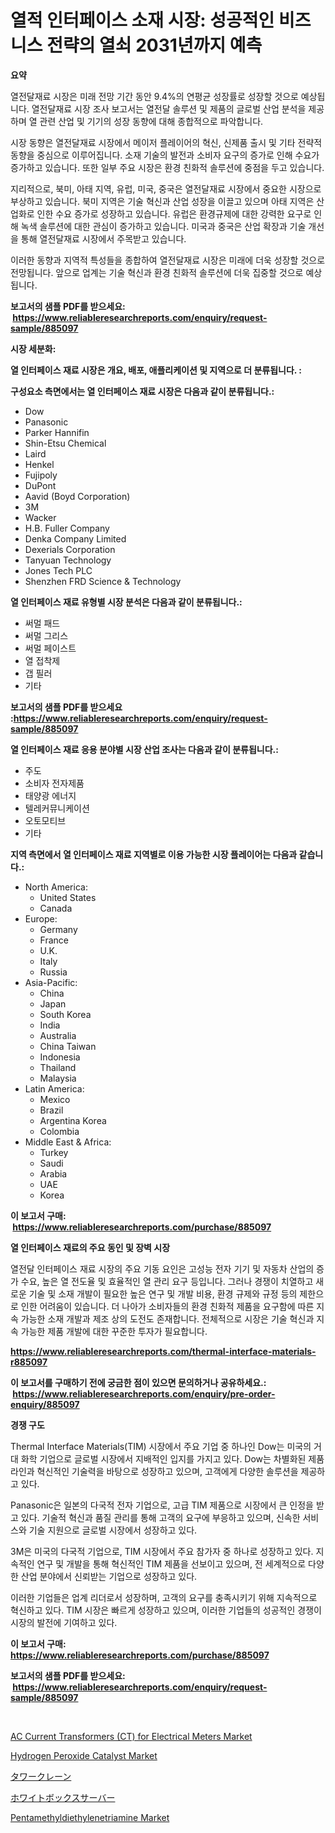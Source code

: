 <p><h1>열적 인터페이스 소재 시장: 성공적인 비즈니스 전략의 열쇠 2031년까지 예측</h1></p><p><strong>요약</strong></p>
<p><p>열전달재료 시장은 미래 전망 기간 동안 9.4%의 연평균 성장률로 성장할 것으로 예상됩니다. 열전달재료 시장 조사 보고서는 열전달 솔루션 및 제품의 글로벌 산업 분석을 제공하며 열 관련 산업 및 기기의 성장 동향에 대해 종합적으로 파악합니다.</p><p>시장 동향은 열전달재료 시장에서 메이저 플레이어의 혁신, 신제품 출시 및 기타 전략적 동향을 중심으로 이루어집니다. 소재 기술의 발전과 소비자 요구의 증가로 인해 수요가 증가하고 있습니다. 또한 일부 주요 시장은 환경 친화적 솔루션에 중점을 두고 있습니다.</p><p>지리적으로, 북미, 아태 지역, 유럽, 미국, 중국은 열전달재료 시장에서 중요한 시장으로 부상하고 있습니다. 북미 지역은 기술 혁신과 산업 성장을 이끌고 있으며 아태 지역은 산업화로 인한 수요 증가로 성장하고 있습니다. 유럽은 환경규제에 대한 강력한 요구로 인해 녹색 솔루션에 대한 관심이 증가하고 있습니다. 미국과 중국은 산업 확장과 기술 개선을 통해 열전달재료 시장에서 주목받고 있습니다.</p><p>이러한 동향과 지역적 특성들을 종합하여 열전달재료 시장은 미래에 더욱 성장할 것으로 전망됩니다. 앞으로 업계는 기술 혁신과 환경 친화적 솔루션에 더욱 집중할 것으로 예상됩니다.</p></p>
<p><strong>보고서의 샘플 PDF를 받으세요: &nbsp;<a href="https://www.reliableresearchreports.com/enquiry/request-sample/885097">https://www.reliableresearchreports.com/enquiry/request-sample/885097</a></strong></p>
<p><strong>시장 세분화:</strong></p>
<p><strong> 열 인터페이스 재료 시장은 개요, 배포, 애플리케이션 및 지역으로 더 분류됩니다. :</strong></p>
<p><strong>구성요소 측면에서는 열 인터페이스 재료 시장은 다음과 같이 분류됩니다.:</strong></p>
<p><ul><li>Dow</li><li>Panasonic</li><li>Parker Hannifin</li><li>Shin-Etsu Chemical</li><li>Laird</li><li>Henkel</li><li>Fujipoly</li><li>DuPont</li><li>Aavid (Boyd Corporation)</li><li>3M</li><li>Wacker</li><li>H.B. Fuller Company</li><li>Denka Company Limited</li><li>Dexerials Corporation</li><li>Tanyuan Technology</li><li>Jones Tech PLC</li><li>Shenzhen FRD Science & Technology</li></ul></p>
<p><strong> 열 인터페이스 재료 유형별 시장 분석은 다음과 같이 분류됩니다.:</strong></p>
<p><ul><li>써멀 패드</li><li>써멀 그리스</li><li>써멀 페이스트</li><li>열 접착제</li><li>갭 필러</li><li>기타</li></ul></p>
<p><strong>보고서의 샘플 PDF를 받으세요 :<a href="https://www.reliableresearchreports.com/enquiry/request-sample/885097">https://www.reliableresearchreports.com/enquiry/request-sample/885097</a></strong></p>
<p><strong> 열 인터페이스 재료 응용 분야별 시장 산업 조사는 다음과 같이 분류됩니다.:</strong></p>
<p><ul><li>주도</li><li>소비자 전자제품</li><li>태양광 에너지</li><li>텔레커뮤니케이션</li><li>오토모티브</li><li>기타</li></ul></p>
<p><strong>지역 측면에서 열 인터페이스 재료 지역별로 이용 가능한 시장 플레이어는 다음과 같습니다.:</strong></p>
<p><ul>
    <li>
        North America:
        <ul>
            <li>United States</li>
            <li>Canada</li>
        </ul>
    </li>
    <li>
        Europe:
        <ul>
            <li>Germany</li>
            <li>France</li>
            <li>U.K.</li>
            <li>Italy</li>
            <li>Russia</li>
        </ul>
    </li>
    <li>
        Asia-Pacific:
        <ul>
            <li>China</li>
            <li>Japan</li>
            <li>South Korea</li>
            <li>India</li>
            <li>Australia</li>
            <li>China Taiwan</li>
            <li>Indonesia</li>
            <li>Thailand</li>
            <li>Malaysia</li>
        </ul>
    </li>
    <li>
        Latin America:
        <ul>
            <li>Mexico</li>
            <li>Brazil</li>
            <li>Argentina Korea</li>
            <li>Colombia</li>
        </ul>
    </li>
    <li>
        Middle East & Africa:
        <ul>
            <li>Turkey</li>
            <li>Saudi</li>
            <li>Arabia</li>
            <li>UAE</li>
            <li>Korea</li>
        </ul>
    </li>
    </ul></p>
<p><strong>이 보고서 구매: &nbsp;<a href="https://www.reliableresearchreports.com/purchase/885097">https://www.reliableresearchreports.com/purchase/885097</a></strong></p>
<p><strong>열 인터페이스 재료의 주요 동인 및 장벽 시장</strong></p>
<p><p>열전달 인터페이스 재료 시장의 주요 기동 요인은 고성능 전자 기기 및 자동차 산업의 증가 수요, 높은 열 전도율 및 효율적인 열 관리 요구 등입니다. 그러나 경쟁이 치열하고 새로운 기술 및 소재 개발이 필요한 높은 연구 및 개발 비용, 환경 규제와 규정 등의 제한으로 인한 어려움이 있습니다. 더 나아가 소비자들의 환경 친화적 제품을 요구함에 따른 지속 가능한 소재 개발과 제조 상의 도전도 존재합니다. 전체적으로 시장은 기술 혁신과 지속 가능한 제품 개발에 대한 꾸준한 투자가 필요합니다.</p></p>
<p><strong><a href="https://www.reliableresearchreports.com/thermal-interface-materials-r885097">https://www.reliableresearchreports.com/thermal-interface-materials-r885097</a></strong></p>
<p><strong>이 보고서를 구매하기 전에 궁금한 점이 있으면 문의하거나 공유하세요.: &nbsp;<a href="https://www.reliableresearchreports.com/enquiry/pre-order-enquiry/885097">https://www.reliableresearchreports.com/enquiry/pre-order-enquiry/885097</a></strong></p>
<p><strong>경쟁 구도</strong></p>
<p><p>Thermal Interface Materials(TIM) 시장에서 주요 기업 중 하나인 Dow는 미국의 거대 화학 기업으로 글로벌 시장에서 지배적인 입지를 가지고 있다. Dow는 차별화된 제품 라인과 혁신적인 기술력을 바탕으로 성장하고 있으며, 고객에게 다양한 솔루션을 제공하고 있다.</p><p>Panasonic은 일본의 다국적 전자 기업으로, 고급 TIM 제품으로 시장에서 큰 인정을 받고 있다. 기술적 혁신과 품질 관리를 통해 고객의 요구에 부응하고 있으며, 신속한 서비스와 기술 지원으로 글로벌 시장에서 성장하고 있다.</p><p>3M은 미국의 다국적 기업으로, TIM 시장에서 주요 참가자 중 하나로 성장하고 있다. 지속적인 연구 및 개발을 통해 혁신적인 TIM 제품을 선보이고 있으며, 전 세계적으로 다양한 산업 분야에서 신뢰받는 기업으로 성장하고 있다.</p><p>이러한 기업들은 업계 리더로서 성장하며, 고객의 요구를 충족시키기 위해 지속적으로 혁신하고 있다. TIM 시장은 빠르게 성장하고 있으며, 이러한 기업들의 성공적인 경쟁이 시장의 발전에 기여하고 있다.</p></p>
<p><strong>이 보고서 구매: &nbsp; <a href="https://www.reliableresearchreports.com/purchase/885097">https://www.reliableresearchreports.com/purchase/885097</a></strong></p>
<p><strong>보고서의 샘플 PDF를 받으세요: &nbsp;<a href="https://www.reliableresearchreports.com/enquiry/request-sample/885097">https://www.reliableresearchreports.com/enquiry/request-sample/885097</a></strong><strong></strong></p>
<p>&nbsp;</p>
<p><p><a href="https://github.com/angelajermaine/Market-Research-Report-List-2/blob/main/ac-current-transformers-ct-for-electrical-meters-market.md">AC Current Transformers (CT) for Electrical Meters Market</a></p><p><a href="https://issuu.com/reportprime-2/docs/hydrogen-peroxide-catalyst-market-size-2030.pptx">Hydrogen Peroxide Catalyst Market</a></p><p><a href="https://github.com/ReganWisoky2023/Market-Research-Report-List-1/blob/main/111372825524.md">タワークレーン</a></p><p><a href="https://github.com/cbigkbh02719/Market-Research-Report-List-1/blob/main/601998525522.md">ホワイトボックスサーバー</a></p><p><a href="https://issuu.com/reportprime-2/docs/pentamethyldiethylenetriamine-market-size-2030.ppt">Pentamethyldiethylenetriamine Market</a></p></p>